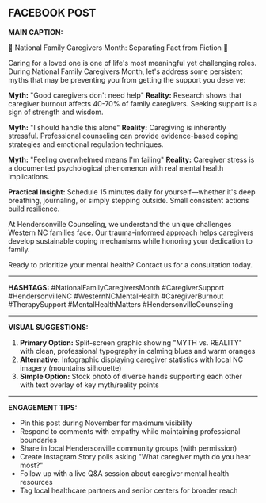 ## FACEBOOK POST

**MAIN CAPTION:**

🧡 National Family Caregivers Month: Separating Fact from Fiction 🧡

Caring for a loved one is one of life's most meaningful yet challenging roles. During National Family Caregivers Month, let's address some persistent myths that may be preventing you from getting the support you deserve:

**Myth:** "Good caregivers don't need help"
**Reality:** Research shows that caregiver burnout affects 40-70% of family caregivers. Seeking support is a sign of strength and wisdom.

**Myth:** "I should handle this alone"
**Reality:** Caregiving is inherently stressful. Professional counseling can provide evidence-based coping strategies and emotional regulation techniques.

**Myth:** "Feeling overwhelmed means I'm failing"
**Reality:** Caregiver stress is a documented psychological phenomenon with real mental health implications.

**Practical Insight:** Schedule 15 minutes daily for yourself—whether it's deep breathing, journaling, or simply stepping outside. Small consistent actions build resilience.

At Hendersonville Counseling, we understand the unique challenges Western NC families face. Our trauma-informed approach helps caregivers develop sustainable coping mechanisms while honoring your dedication to family.

Ready to prioritize your mental health? Contact us for a consultation today.

---

**HASHTAGS:**
#NationalFamilyCaregiversMonth #CaregiverSupport #HendersonvilleNC #WesternNCMentalHealth #CaregiverBurnout #TherapySupport #MentalHealthMatters #HendersonvilleCounseling

---

**VISUAL SUGGESTIONS:**
1. **Primary Option:** Split-screen graphic showing "MYTH vs. REALITY" with clean, professional typography in calming blues and warm oranges
2. **Alternative:** Infographic displaying caregiver statistics with local NC imagery (mountains silhouette)
3. **Simple Option:** Stock photo of diverse hands supporting each other with text overlay of key myth/reality points

---

**ENGAGEMENT TIPS:**
- Pin this post during November for maximum visibility
- Respond to comments with empathy while maintaining professional boundaries
- Share in local Hendersonville community groups (with permission)
- Create Instagram Story polls asking "What caregiver myth do you hear most?"
- Follow up with a live Q&A session about caregiver mental health resources
- Tag local healthcare partners and senior centers for broader reach
